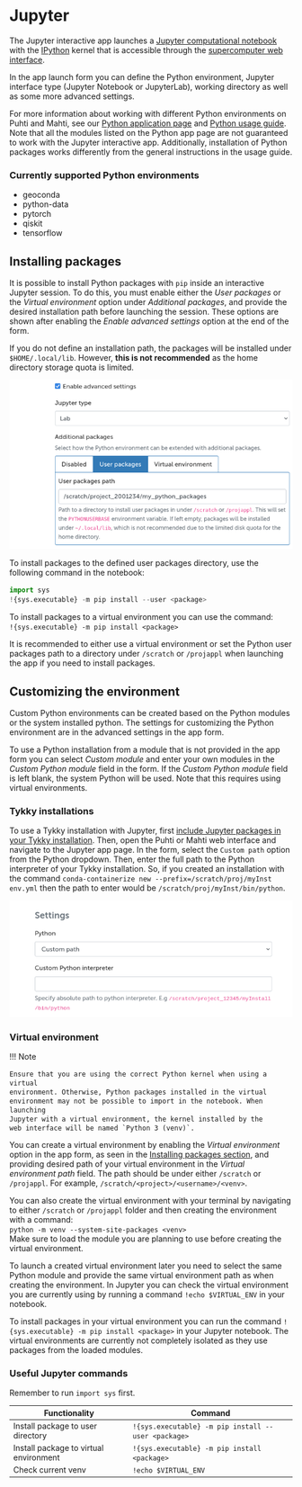 # Jupyter

The Jupyter interactive app launches a
[Jupyter computational notebook](../../apps/jupyter.md)
with the [IPython](https://ipython.readthedocs.io/en/stable/index.html)
kernel that is accessible through the [supercomputer web interface](./index.md).

In the app launch form you can define the Python environment,
Jupyter interface type (Jupyter Notebook or JupyterLab),
working directory as well as some more advanced settings.

For more information about working with different Python environments on Puhti
and Mahti, see our [Python application page](../../apps/python.md)
and [Python usage guide](../../support/tutorials/python-usage-guide.md).
Note that all the modules listed on the Python app page are not guaranteed to
work with the Jupyter interactive app. Additionally, installation of
Python packages works differently from the general instructions in
the usage guide.

### Currently supported Python environments

 - geoconda
 - python-data
 - pytorch
 - qiskit
 - tensorflow

## Installing packages

It is possible to install Python packages with `pip` inside an interactive Jupyter session. To do
this, you must enable either the *User packages* or the *Virtual environment* option under
*Additional packages*, and provide the desired installation path before launching the session. These
options are shown after enabling the *Enable advanced settings* option at the end of the form.

If you do not define an installation path, the packages will be installed under
`$HOME/.local/lib`. However, **this is not recommended** as the home directory
storage quota is limited.

![Jupyter additional packages settings](../../img/ood_jupyter_additional_packages.png)

To install packages to the defined user packages directory, use the following command in the notebook:  

```python
import sys 
!{sys.executable} -m pip install --user <package>
```

To install packages to a virtual environment you can use the command:  
`!{sys.executable} -m pip install <package>`

It is recommended to either use a virtual environment or set the Python user packages path to a directory under `/scratch` or `/projappl` when launching the app if you need to install packages.


## Customizing the environment
Custom Python environments can be created based on the Python modules or the system installed python.
The settings for customizing the Python environment are in the advanced settings in the app form.

To use a Python installation from a module that is not provided in the app form you can select
*Custom module* and enter your own modules in the *Custom Python module* field in the form.
If the *Custom Python module* field is left blank, the system Python will be used. Note that this
requires using virtual environments.


### Tykky installations


To use a Tykky installation with Jupyter, first [include Jupyter packages in your Tykky
installation](../containers/tykky.md#using-jupyter-with-a-tykky-installation). Then, open the Puhti
or Mahti web interface and navigate to the Jupyter app page. In the form, select the `Custom path`
option from the Python dropdown. Then, enter the full path to the Python interpreter of your Tykky
installation. So, if you created an installation with the command `conda-containerize new
--prefix=/scratch/proj/myInst env.yml` then the path to enter would be
`/scratch/proj/myInst/bin/python`.

![Custom path selected in the menu](../../img/tykky_selection_jupyter.png)

### Virtual environment

!!! Note

    Ensure that you are using the correct Python kernel when using a virtual
    environment. Otherwise, Python packages installed in the virtual
    environment may not be possible to import in the notebook. When launching
    Jupyter with a virtual environment, the kernel installed by the
    web interface will be named `Python 3 (venv)`.

You can create a virtual environment by enabling the *Virtual environment* option in the app form,
as seen in the [Installing packages section](#installing-packages), and providing desired path of
your virtual environment in the *Virtual environment path* field. The path should be under either
`/scratch` or `/projappl`. For example, `/scratch/<project>/<username>/<venv>`.

You can also create the virtual environment with your terminal by navigating to either `/scratch` or `/projappl` folder and then creating the environment with a command:   
`python -m venv --system-site-packages <venv>`      
Make sure to load the module you are planning to use before creating the virtual environment.

To launch a created virtual environment later you need to select the same Python module and provide the same virtual environment path as when creating the environment. In Jupyter you can check the virtual environment you are currently using by running a command `!echo $VIRTUAL_ENV` in your notebook.

To install packages in your virtual environment you can run the command `!{sys.executable} -m pip install <package>` in your Jupyter notebook.
The virtual environments are currently not completely isolated as they use packages from the loaded modules.



### Useful Jupyter commands
Remember to run `import sys` first.

| Functionality    | Command |
| -------- | ------- |
| Install package to user directory  | `!{sys.executable} -m pip install --user <package>`    |
| Install package to virtual environment | `!{sys.executable} -m pip install <package>`     |
| Check current venv    | `!echo $VIRTUAL_ENV`    |

